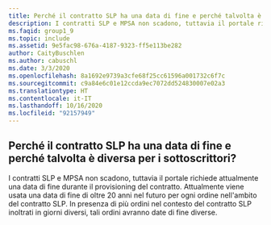 ```yaml
---
title: Perché il contratto SLP ha una data di fine e perché talvolta è diversa per i sottoscrittori?
description: I contratti SLP e MPSA non scadono, tuttavia il portale richiede attualmente una data di fine durante il provisioning del contratto. Attualmente...
ms.faqid: group1_9
ms.topic: include
ms.assetid: 9e5fac98-676a-4187-9323-ff5e113be282
author: CaityBuschlen
ms.author: cabuschl
ms.date: 3/3/2020
ms.openlocfilehash: 8a1692e9739a3cfe68f25cc61596a001732c6f7c
ms.sourcegitcommit: c9a84e6c01e12ccda9ec7072dd524830007e02a3
ms.translationtype: HT
ms.contentlocale: it-IT
ms.lasthandoff: 10/16/2020
ms.locfileid: "92157949"
---
```

## <a name="why-does-my-slp-agreement-have-an-end-date-and-why-is-it-sometimes-different-for-my-subscribers"></a>Perché il contratto SLP ha una data di fine e perché talvolta è diversa per i sottoscrittori?

I contratti SLP e MPSA non scadono, tuttavia il portale richiede attualmente una data di fine durante il provisioning del contratto. Attualmente viene usata una data di fine di oltre 20 anni nel futuro per ogni ordine nell'ambito del contratto SLP. In presenza di più ordini nel contesto del contratto SLP inoltrati in giorni diversi, tali ordini avranno date di fine diverse.
